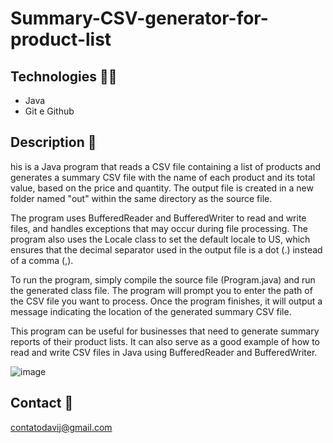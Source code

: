 # Summary-CSV-generator-for-product-list

## Technologies  🧑‍💻 

- Java
- Git e Github

## Description 📖

his is a Java program that reads a CSV file containing a list of products and generates a summary CSV file with the name of each product and its total value, 
based on the price and quantity. The output file is created in a new folder named "out" within the same directory as the source file.

The program uses BufferedReader and BufferedWriter to read and write files, and handles exceptions that may occur during file processing. 
The program also uses the Locale class to set the default locale to US, which ensures that the decimal separator used in the output file is a dot
(.) instead of a comma (,).

To run the program, simply compile the source file (Program.java) and run the generated class file.
The program will prompt you to enter the path of the CSV file you want to process. Once the program finishes, 
it will output a message indicating the location of the generated summary CSV file.

This program can be useful for businesses that need to generate summary reports of their product lists. 
It can also serve as a good example of how to read and write CSV files in Java using BufferedReader and BufferedWriter.

![image](https://user-images.githubusercontent.com/17154364/234607229-1e424689-692a-453c-a0d4-36512079e845.png)


## Contact 🤚 

contatodavij@gmail.com

